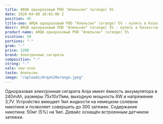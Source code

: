 ```yaml
---
title: ARQA одноразовый POD "Апельсин" (orange) 5%
date: 2020-04-08 16:02:00 Z
position: 45
title-seo: ARQA одноразовый POD "Апельсин" (orange) 5% - купить в Казахстане
descr: ARQA одноразовый POD "Апельсин" (orange) 5% - купить в Казахстане
product-name: ARQA одноразовый POD "Апельсин" (orange) 5%
nicotine: 50
portions: "-"
gram: "-"
price: 2200
brand: Электронные сигареты
composition: "-"
strong: "-"
sale: new-snus
taste: Апельсин
image: "/uploads/Arqa%20orange.jpeg"
---
```


Одноразовая электронная сигарета Arqa имеет ёмкость аккумулятора в 240mAh, размеры 75х10х11мм, выходную мощность 6W и напряжение 3,7V. Устройство вмещает 1мл жидкости на немецком солевом никотине и позволяет совершить до 300 затяжек. Содержание никотина: 50мг (5%) на 1мл. Девайс оснащён встроенным датчиком затяжки.